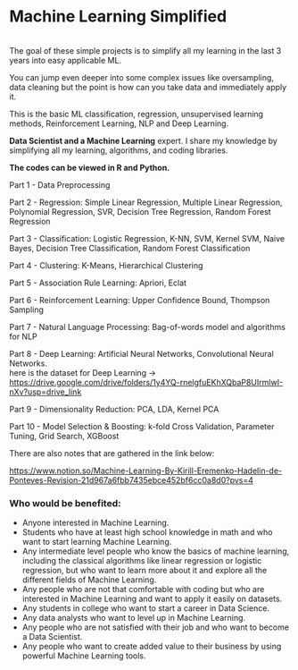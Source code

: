 <h1> Machine Learning Simplified</h1>
<br>
The goal of these simple projects is to simplify all my learning in the last 3 years into easy applicable ML. 

You can jump even deeper into some complex issues like oversampling, data cleaning but the point is how can you take data and immediately apply it.

This is the basic ML classification, regression, unsupervised learning methods, Reinforcement Learning, NLP and Deep Learning. 

<p><b>Data Scientist and a Machine Learning</b> expert. I share my knowledge by simplifying all my learning, algorithms, and coding libraries.</p>

<b>The codes can be viewed in R and Python.</b>

Part 1 - Data Preprocessing

Part 2 - Regression: Simple Linear Regression, Multiple Linear Regression, Polynomial Regression, SVR, Decision Tree Regression, Random Forest Regression

Part 3 - Classification: Logistic Regression, K-NN, SVM, Kernel SVM, Naive Bayes, Decision Tree Classification, Random Forest Classification

Part 4 - Clustering: K-Means, Hierarchical Clustering

Part 5 - Association Rule Learning: Apriori, Eclat

Part 6 - Reinforcement Learning: Upper Confidence Bound, Thompson Sampling

Part 7 - Natural Language Processing: Bag-of-words model and algorithms for NLP

Part 8 - Deep Learning: Artificial Neural Networks, Convolutional Neural Networks.<br>
here is the dataset for Deep Learning -> https://drive.google.com/drive/folders/1y4YQ-rnelgfuEKhXQbaP8UIrmlwI-nXv?usp=drive_link

Part 9 - Dimensionality Reduction: PCA, LDA, Kernel PCA

Part 10 - Model Selection & Boosting: k-fold Cross Validation, Parameter Tuning, Grid Search, XGBoost

There are also notes that are gathered in the link below:

https://www.notion.so/Machine-Learning-By-Kirill-Eremenko-Hadelin-de-Ponteves-Revision-21d967a6fbb7435ebce452bf6cc0a8d0?pvs=4

<h3>Who would be benefited:</h3>
<ul>
  <li>Anyone interested in Machine Learning.</li>
  <li>Students who have at least high school knowledge in math and who want to start learning Machine Learning. </li>
  <li>Any intermediate level people who know the basics of machine learning, including the classical algorithms like linear regression or logistic regression, but who want to learn more about it and explore all the different fields of Machine Learning.</li>
  <li>Any people who are not that comfortable with coding but who are interested in Machine Learning and want to apply it easily on datasets. </li>
  <li>Any students in college who want to start a career in Data Science. </li>
  <li>Any data analysts who want to level up in Machine Learning. </li>
  <li>Any people who are not satisfied with their job and who want to become a Data Scientist. </li>
  <li>Any people who want to create added value to their business by using powerful Machine Learning tools.</li>
</ul>
